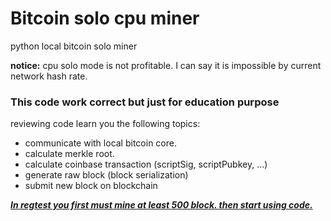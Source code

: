 # Bitcoin solo cpu miner
python local bitcoin solo miner


**notice:**
cpu solo mode is not profitable. I can say it is impossible by current network hash rate.<br>
<h3> This code work correct but just for education purpose </h3>
reviewing code learn you the following topics: <br>

* communicate with local bitcoin core.
* calculate merkle root.
* calculate coinbase transaction (scriptSig, scriptPubkey, ...)
* generate raw block (block serialization)
* submit new block on blockchain


***[In regtest you first must mine at least 500 block. then start using code. ](https://bitcoin.stackexchange.com/questions/101927/bitcoin-in-regtest-throw-bad-cb-height-at-block-no-500)***
